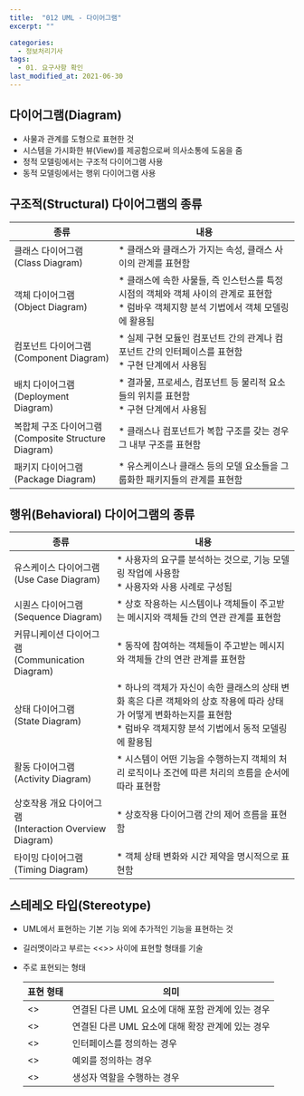 ```yaml
---
title:  "012 UML - 다이어그램"
excerpt: ""

categories:
  - 정보처리기사
tags:
  - 01. 요구사항 확인
last_modified_at: 2021-06-30
---
```






## 다이어그램(Diagram)

+ 사물과 관계를 도형으로 표현한 것
+ 시스템을 가시화한 뷰(View)를 제공함으로써 의사소통에 도움을 줌
+ 정적 모델링에서는 구조적 다이어그램 사용
+ 동적 모델링에서는 행위 다이어그램 사용





## 구조적(Structural) 다이어그램의 종류

| 종류                                                    | 내용                                                         |
| ------------------------------------------------------- | ------------------------------------------------------------ |
| 클래스 다이어그램<br>(Class Diagram)                    | * 클래스와 클래스가 가지는 속성, 클래스 사이의 관계를 표현함 |
| 객체 다이어그램<br>(Object Diagram)                     | * 클래스에 속한 사물들, 즉 인스턴스를 특정 시점의 객체와 객체 사이의 관계로 표현함<br>* 럼바우 객체지향 분석 기법에서 객체 모델링에 활용됨 |
| 컴포넌트 다이어그램<br>(Component Diagram)              | * 실제 구현 모듈인 컴포넌트 간의 관계나 컴포넌트 간의 인터페이스를 표현함<br>* 구현 단계에서 사용됨 |
| 배치 다이어그램<br>(Deployment Diagram)                 | * 결과물, 프로세스, 컴포넌트 등 물리적 요소들의 위치를 표현함<br>* 구현 단계에서 사용됨 |
| 복합체 구조 다이어그램<br>(Composite Structure Diagram) | * 클래스나 컴포넌트가 복합 구조를 갖는 경우 그 내부 구조를 표현함 |
| 패키지 다이어그램<br>(Package Diagram)                  | * 유스케이스나 클래스 등의 모델 요소들을 그룹화한 패키지들의 관계를 표현함 |





## 행위(Behavioral) 다이어그램의 종류

| 종류                                                       | 내용                                                         |
| ---------------------------------------------------------- | ------------------------------------------------------------ |
| 유스케이스 다이어그램<br>(Use Case Diagram)                | * 사용자의 요구를 분석하는 것으로, 기능 모델링 작업에 사용함<br>* 사용자와 사용 사례로 구성됨 |
| 시퀀스 다이어그램<br>(Sequence Diagram)                    | * 상호 작용하는 시스템이나 객체들이 주고받는 메시지와 객체들 간의 연관 관계를 표현함 |
| 커뮤니케이션 다이어그램<br>(Communication Diagram)         | * 동작에 참여하는 객체들이 주고받는 메시지와 객체들 간의 연관 관계를 표현함 |
| 상태 다이어그램<br>(State Diagram)                         | * 하나의 객체가 자신이 속한 클래스의 상태 변화 혹은 다른 객체와의 상호 작용에 따라 상태가 어떻게 변화하는지를 표현함<br>* 럼바우 객체지향 분석 기법에서 동적 모델링에 활용됨 |
| 활동 다이어그램<br>(Activity Diagram)                      | * 시스템이 어떤 기능을 수행하는지 객체의 처리 로직이나 조건에 따른 처리의 흐름을 순서에 따라 표현함 |
| 상호작용 개요 다이어그램<br>(Interaction Overview Diagram) | * 상호작용 다이어그램 간의 제어 흐름을 표현함                |
| 타이밍 다이어그램<br>(Timing Diagram)                      | * 객체 상태 변화와 시간 제약을 명시적으로 표현함             |





## 스테레오 타입(Stereotype)

+ UML에서 표현하는 기본 기능 외에 추가적인 기능을 표현하는 것

+ 길러멧이라고 부르는 <<>> 사이에 표현할 형태를 기술

+ 주로 표현되는 형태

  | 표현 형태       | 의미                                              |
  | --------------- | ------------------------------------------------- |
  | <<include>>     | 연결된 다른 UML 요소에 대해 포함 관계에 있는 경우 |
  | <<extend>>      | 연결된 다른 UML 요소에 대해 확장 관계에 있는 경우 |
  | <<interface>>   | 인터페이스를 정의하는 경우                        |
  | <<exception>>   | 예외를 정의하는 경우                              |
  | <<constructor>> | 생성자 역할을 수행하는 경우                       |

  
